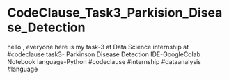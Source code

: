 # CodeClause_Task3_Parkision_Disease_Detection
hello , everyone here is my task-3 at Data Science internship at #codeclause task3- Parkinson Disease Detection IDE-GoogleColab Notebook language-Python #codeclause #internship #dataanalysis #language
